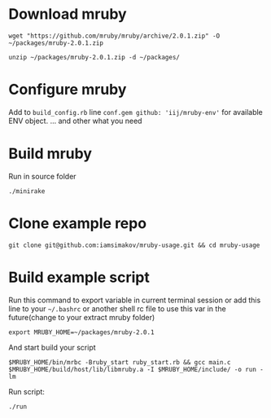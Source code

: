 
# Download mruby

`wget "https://github.com/mruby/mruby/archive/2.0.1.zip" -O ~/packages/mruby-2.0.1.zip`

`unzip ~/packages/mruby-2.0.1.zip -d ~/packages/`

# Configure mruby

Add to `build_config.rb` line `conf.gem github: 'iij/mruby-env'` for available ENV object.
... and other what you need

# Build mruby

Run in source folder

`./minirake`

# Clone example repo

`git clone git@github.com:iamsimakov/mruby-usage.git && cd mruby-usage`

# Build example script

Run this command to export variable in current terminal session or add this line to your `~/.bashrc` or another shell rc file to use this var in the future(change to your extract mruby folder)

`export MRUBY_HOME=~/packages/mruby-2.0.1`

And start build your script

`$MRUBY_HOME/bin/mrbc -Bruby_start ruby_start.rb && gcc main.c $MRUBY_HOME/build/host/lib/libmruby.a -I $MRUBY_HOME/include/ -o run -lm`

Run script:

`./run`
